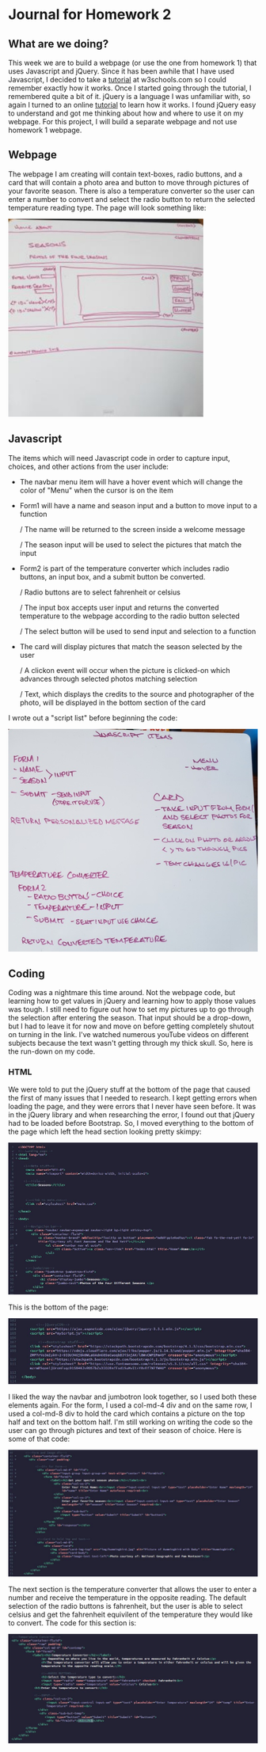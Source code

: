 # Journal for Homework 2

## What are we doing?

This week we are to build a webpage (or use the one from homework 1) that uses Javascript and jQuery. Since it has been awhile that I have used Javascript, I decided to take a [tutorial](https://www.w3schools.com/Js/) at w3schools.com so I could remember exactly how it works. Once I started going through the tutorial, I remembered quite a bit of it. jQuery is a language I was unfamiliar with, so again I turned to an online [tutorial](https://www.w3schools.com/jquery/default.asp) to learn how it works. I found jQuery easy to understand and got me thinking about how and where to use it on my webpage. For this project, I will build a separate webpage and not use homework 1 webpage.

## Webpage

The webpage I am creating will contain text-boxes, radio buttons, and a card that will contain a photo area and button to move through pictures of your favorite season. There is also a temperature converter so the user can enter a number to convert and select the radio button to return the selected temperature reading type.
The page will look something like: 

![alt-text](img/sketchofpage-crop.jpg)

## Javascript

The items which will need Javascript code in order to capture input, choices, and other actions from the user include:
  * The navbar menu item will have a hover event which will change the color of "Menu" when the cursor is on the item
  * Form1 will have a name and season input and a button to move input to a function
  
     / The name will be returned to the screen inside a welcome message
     
     / The season input will be used to select the pictures that match the input
     
  * Form2 is part of the temperature converter which includes radio buttons, an input box, and a submit button
    be converted.
    
     / Radio buttons are to select fahrenheit or celsius
     
     / The input box accepts user input and returns the converted temperature to the webpage according to the radio button selected
     
     / The select button will be used to send input and selection to a function
     
  * The card will display pictures that match the season selected by the user
  
     / A clickon event will occur when the picture is clicked-on which advances through selected photos matching selection
     
     / Text, which displays the credits to the source and photographer of the photo, will be displayed in the bottom section of the card
        
I wrote out a "script list" before beginning the code:

![alt-text](img/scriptItems.jpg)

## Coding

Coding was a nightmare this time around. Not the webpage code, but learning how to get values in jQuery and learning how to apply those values was tough. I still need to figure out how to set my pictures up to go through the selection after entering the season. That input should be a drop-down, but I had to leave it for now and move on before getting completely shutout on turning in the link. I've watched numerous youTube videos on different subjects because the text wasn't getting through my thick skull. So, here is the run-down on my code.

### HTML

We were told to put the jQuery stuff at the bottom of the page that caused the first of many issues that I needed to research. I kept getting errors when loading the page, and they were errors that I never have seen before. It was in the jQuery library and when researching the error, I found out that jQuery had to be loaded before Bootstrap. So, I moved everything to the bottom of the page which left the head section looking pretty skimpy:

![alt-text](img/head.JPG)

This is the bottom of the page:

![alt-text](img/bottom.JPG)

I liked the way the navbar and jumbotron look together, so I used both these elements again. For the form, I used a col-md-4 div and on the same row, I used a col-md-8 div to hold the card which contains a picture on the top half and text on the bottom half. I'm still working on writing the code so the user can go through pictures and text of their season of choice. Here is some of that code:

![alt-text](img/card.JPG)

The next section is the temperature converter that allows the user to enter a number and receive the temperature in the opposite reading. The default selection of the radio buttons is fahrenheit, but the user is able to select celsius and get the fahrenheit equivilent of the temperature they would like to convert. The code for this section is:

![alt-text](img/convert.JPG)


